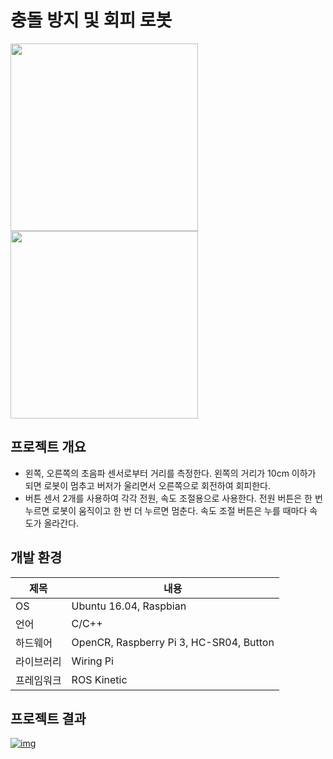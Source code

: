 # 충돌 방지 및 회피 로봇
<div>
<img src="https://user-images.githubusercontent.com/55565351/75853843-3b085900-5e32-11ea-95e4-accbb07d2f9a.jpg" width="300"/>
<img src="https://user-images.githubusercontent.com/55565351/75853974-760a8c80-5e32-11ea-851b-f66996bf8569.jpg" width="300"/>
</div>

## 프로젝트 개요
* 왼쪽, 오른쪽의 초음파 센서로부터 거리를 측정한다. 왼쪽의 거리가 10cm 이하가 되면 로봇이 멈추고 버저가 울리면서 오른쪽으로 회전하여 회피한다. 
* 버튼 센서 2개를 사용하여 각각 전원, 속도 조절용으로 사용한다. 전원 버튼은 한 번 누르면 로봇이 움직이고 한 번 더 누르면 멈춘다. 속도 조절 버튼은 누를 때마다 속도가 올라간다. 

## 개발 환경
제목 | 내용
--------- | --------
OS | Ubuntu 16.04, Raspbian
언어 | C/C++
하드웨어 | OpenCR, Raspberry Pi 3, HC-SR04, Button
라이브러리 | Wiring Pi
프레임워크 | ROS Kinetic
 
 ## 프로젝트 결과
 [![img](http://img.youtube.com/vi/wmvQsCfuFDU/0.jpg)](http://www.youtube.com/watch?v=wmvQsCfuFDU "img")
